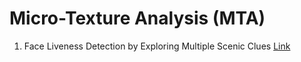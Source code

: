 # Micro-Texture Analysis (MTA)

1. Face Liveness Detection by Exploring Multiple Scenic Clues [Link](https://drive.google.com/drive/u/0/folders/16AN-oSB6fW4fhcasBYLBCe9YCZY6wnc3)